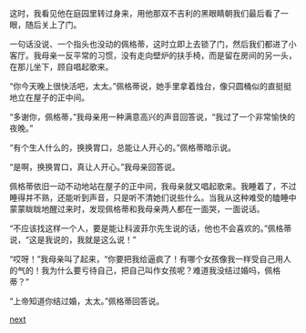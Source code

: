 
这时，我看见他在庭园里转过身来，用他那双不吉利的黑眼睛朝我们最后看了一眼，随后关上了门。

一句话没说、一个指头也没动的佩格蒂，这时立即上去锁了门，然后我们都进了小客厅。我母亲一反平常的习惯，没有走向壁炉的扶手椅，而是留在房间的另一头，在那儿坐下，顾自唱起歌来。

“你今天晚上很快活吧，太太。”佩格蒂说，她手里拿着烛台，像只圆桶似的直挺挺地立在屋子的正中间。

“多谢你，佩格蒂，”我母亲用一种满意高兴的声音回答说，“我过了一个非常愉快的夜晚。”

“有个生人什么的，换换胃口，总能让人开心的。”佩格蒂暗示说。

“是啊，换换胃口，真让人开心。”我母亲回答说。

佩格蒂依旧一动不动地站在屋子的正中间，我母亲就又唱起歌来。我睡着了，不过睡得并不熟，还能听到声音，只是听不清她们说些什么。当我从这种难受的瞌睡中蒙蒙眬眬地醒过来时，发现佩格蒂和我母亲两人都在一面哭，一面说话。

“不应该找这样一个人，要是能让科波菲尔先生说的话，他也不会喜欢的。”佩格蒂说，“这是我说的，我就是这么说！”

“哎呀！”我母亲叫了起来，“你要把我给逼疯了！有哪个女孩像我一样受自己用人的气的！我为什么要亏待自己，把自己叫作女孩呢？难道我没结过婚吗，佩格蒂？”

“上帝知道你结过婚，太太。”佩格蒂回答说。

[next](page29)